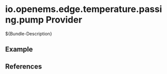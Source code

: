 # io.openems.edge.temperature.passing.pump Provider

${Bundle-Description}

## Example

## References

